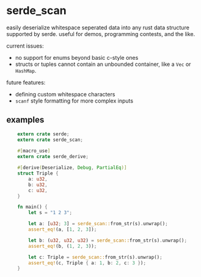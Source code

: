 # serde_scan

easily deserialize whitespace seperated data into any rust data structure supported by serde. useful for demos, programming contests, and the like.

current issues:
 * no support for enums beyond basic c-style ones
 * structs or tuples cannot contain an unbounded container, like a `Vec` or `HashMap`.

future features:
 * defining custom whitespace characters
 * `scanf` style formatting for more complex inputs

## examples

```rust
    extern crate serde;
    extern crate serde_scan;
    
    #[macro_use]
    extern crate serde_derive;

    #[derive(Deserialize, Debug, PartialEq)]
    struct Triple {
        a: u32,
        b: u32,
        c: u32,
    }

    fn main() {
        let s = "1 2 3";

        let a: [u32; 3] = serde_scan::from_str(s).unwrap();
        assert_eq!(a, [1, 2, 3]);

        let b: (u32, u32, u32) = serde_scan::from_str(s).unwrap();
        assert_eq!(b, (1, 2, 3));

        let c: Triple = serde_scan::from_str(s).unwrap();
        assert_eq!(c, Triple { a: 1, b: 2, c: 3 });
    }
```
